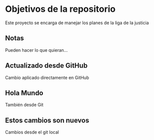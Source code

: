 # Objetivos de la repositorio

Este proyecto se encarga de manejar los planes de la liga de la justicia


## Notas
Pueden hacer lo que quieran...

## Actualizado desde GitHub
Cambio aplicado directamente en GitHub

## Hola Mundo
También desde Git

## Estos cambios son nuevos
Cambios desde el git local
